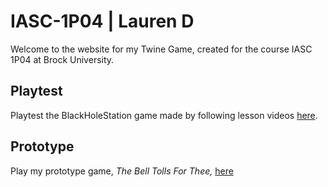 # IASC-1P04 | Lauren D
Welcome to the website for my Twine Game, created for the course IASC 1P04 at Brock University.

## Playtest

Playtest the BlackHoleStation game made by following lesson videos [here]().

## Prototype

Play my prototype game, _The Bell Tolls For Thee,_ [here](prototype/TheBellTollsForThee_Oct_28th_2021_Prototype_Final_Build.html)
